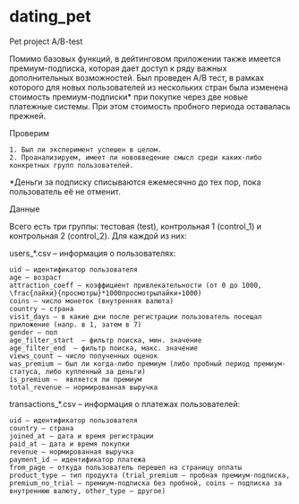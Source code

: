 # dating_pet
Pet project A/B-test

Помимо базовых функций, в дейтинговом приложении также имеется премиум-подписка, которая дает доступ к ряду важных дополнительных возможностей. Был проведен A/B тест, в рамках которого для новых пользователей из нескольких стран была изменена стоимость премиум-подписки* при покупке через две новые платежные системы. При этом стоимость пробного периода оставалась прежней.

Проверим

    1. Был ли эксперимент успешен в целом.
    2. Проанализируем, имеет ли нововведение смысл среди каких-либо конкретных групп пользователей.

*Деньги за подписку списываются ежемесячно до тех пор, пока пользователь её не отменит.

Данные

Всего есть три группы: тестовая (test), контрольная 1 (control_1) и контрольная 2 (control_2). Для каждой из них:

users_*.csv – информация о пользователях:

    uid – идентификатор пользователя
    age – возраст
    attraction_coeff – коэффициент привлекательности (от 0 до 1000, \frac{лайки}{просмотры}*1000просмотрылайки​∗1000)
    coins – число монеток (внутренняя валюта)
    country – страна  
    visit_days – в какие дни после регистрации пользователь посещал приложение (напр. в 1, затем в 7)
    gender – пол
    age_filter_start  – фильтр поиска, мин. значение 
    age_filter_end  – фильтр поиска, макс. значение 
    views_count – число полученных оценок 
    was_premium – был ли когда-либо премиум (либо пробный период премиум-статуса, либо купленный за деньги)
    is_premium –  является ли премиум
    total_revenue – нормированная выручка
     

transactions_*.csv – информация о платежах пользователей:

    uid – идентификатор пользователя
    country – страна
    joined_at – дата и время регистрации
    paid_at – дата и время покупки
    revenue – нормированная выручка
    payment_id – идентификатор платежа
    from_page – откуда пользователь перешел на страницу оплаты
    product_type – тип продукта (trial_premium – пробная премиум-подписка, premium_no_trial – премиум-подписка без пробной, coins – подписка за внутреннюю валюту, other_type – другое)
